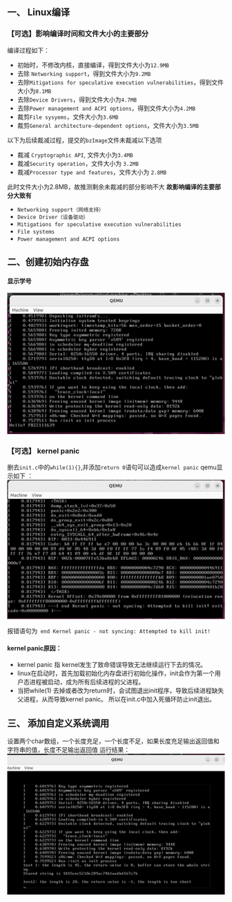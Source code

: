 ## 一、 Linux编译
### 【可选】影响编译时间和文件大小的主要部分
编译过程如下：
- 初始时，不修改内核，直接编译，得到文件大小为`12.9MB`
- 去除 `Networking support`，得到文件大小为`9.2MB`
- 去除`Mitigations for speculative execution vulnerabilities`，得到文件大小为`8.1MB`
- 去除`Device Drivers`，得到文件大小为`4.7MB`
- 去除`Power management and ACPI options`，得到文件大小为`4.2MB`
- 裁剪`File sysyems`，文件大小为`3.6MB`
- 裁剪`General architecture-dependent options`，文件大小为`3.5MB`

以下为后续裁减过程，提交的`bzImage`文件未裁减以下选项
- 裁减 `Cryptographic API`, 文件大小为`3.4MB`
- 裁减`Security operation`，文件大小为 `3.2MB`
- 裁减`Processor type and features`，文件大小为 `2.8MB`

此时文件大小为2.8MB，故推测剩余未裁减的部分影响不大
**故影响编译的主要部分大致有**
- `Networking support（网络支持）` 
- `Device Driver（设备驱动）`
- `Mitigations for speculative execution vulnerabilities`
- `File systems`
- `Power management and ACPI options` 
## 二、创建初始内存盘
#### 显示学号
![stuID](pic/stuID.png)
### 【可选】 kernel panic
删去`init.c`中的`while(1){}`,并添加`return 0`语句可以造成`kernel panic`
qemu显示如下 ：
![kernel  panic](pic/kernel_panic.png)

报错语句为` end Kernel panic - not syncing: Attempted to kill init!`
#### **kernel panic原因**： 
- kernel panic 指 kernel发生了致命错误导致无法继续运行下去的情况。
- linux在启动时，首先加载初始化内存盘进行初始化操作，init会作为第一个用户态进程被启动，成为所有后续进程的父进程。
- 当把while(1) 去掉或者改为return时，会试图退出init程序，导致后续进程缺失父进程，从而导致kernel panic。
所以在init.c中加入死循环防止init退出。
## 三、 添加自定义系统调用
 设置两个char数组，一个长度充足，一个长度不足，如果长度充足输出返回值和字符串的值，长度不足输出返回值
 运行结果：
![testSyscall](pic/testSyscall.png)
